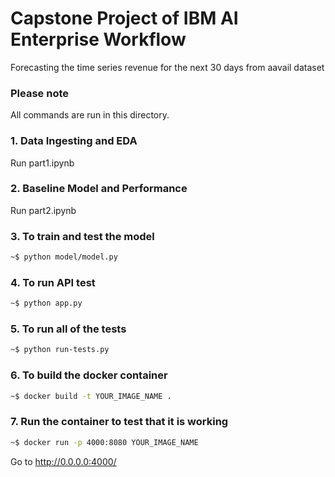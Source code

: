 # Capstone Project of IBM AI Enterprise Workflow 

Forecasting the time series revenue for the next 30 days from aavail dataset

### Please note

All commands are run in this directory.

### 1. Data Ingesting and EDA 

Run part1.ipynb

### 2. Baseline Model and Performance 

Run part2.ipynb
    
### 3. To train and test the model 

```bash
~$ python model/model.py
```

### 4. To run API test

```bash
~$ python app.py
```

### 5. To run all of the tests

```bash
~$ python run-tests.py
```

### 6. To build the docker container

```bash
~$ docker build -t YOUR_IMAGE_NAME .
```

### 7. Run the container to test that it is working  

```bash
~$ docker run -p 4000:8080 YOUR_IMAGE_NAME
```

Go to http://0.0.0.0:4000/ 




